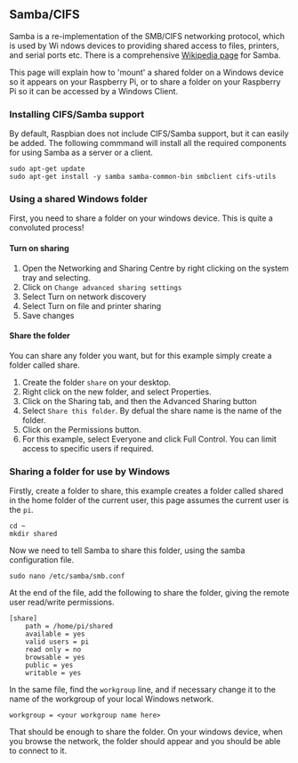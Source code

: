 ## Samba/CIFS

Samba is a re-implementation of the SMB/CIFS networking protocol, which is used by Wi ndows devices to providing shared access to files, printers, and serial ports etc. There is a comprehensive [Wikipedia page](https://en.wikipedia.org/wiki/Samba_(software)) for Samba.

This page will explain how to 'mount' a shared folder on a Windows device so it appears on your Raspberry Pi, or to share a folder on your Raspberry Pi so it can be accessed by a Windows Client.

### Installing CIFS/Samba support

By default, Raspbian does not include CIFS/Samba support, but it can easily be added. The following commmand will install all the required components for using Samba as a server or a client.
```
sudo apt-get update
sudo apt-get install -y samba samba-common-bin smbclient cifs-utils
```

### Using a shared Windows folder

First, you need to share a folder on your windows device. This is quite a convoluted process!

#### Turn on sharing

1. Open the Networking and Sharing Centre by right clicking on the system tray and selecting.
2. Click on `Change advanced sharing settings`
3. Select Turn on network discovery
4. Select Turn on  file and printer sharing
5. Save changes

#### Share the folder

You can share any folder you want, but for this example simply create a folder called share. 

1. Create the folder `share` on your desktop.
2. Right click on the new folder, and select Properties.
3. Click on the Sharing tab, and then the Advanced Sharing button
4. Select `Share this folder`. By defual the share name is the name of the folder.
5. Click on the Permissions button.
6. For this example, select Everyone and click Full Control. You can limit access to specific users if required.


### Sharing a folder for use by Windows

Firstly, create a folder to share, this example creates a folder called shared in the home folder of the current user, this page assumes the current user is the `pi`.
```
cd ~
mkdir shared
```

Now we need to tell Samba to share this folder, using the samba configuration file.
```
sudo nano /etc/samba/smb.conf
```
At the end of the file, add the following to share the folder, giving the remote user read/write permissions.
```
[share]
    path = /home/pi/shared
    available = yes
    valid users = pi
    read only = no
    browsable = yes
    public = yes
    writable = yes
```
In the same file, find the `workgroup` line, and if necessary change it to the name of the workgroup of your local Windows network.
```
workgroup = <your workgroup name here>
```

That should be enough to share the folder. On your windows device, when you browse the network, the folder should appear and you should be able to connect to it.



